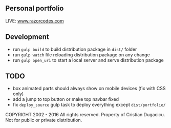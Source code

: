 ## Personal portfolio

LIVE: www.razorcodes.com

## Development

* run `gulp build` to build distribution package in `dist/` folder
* run `gulp watch` file reloading distribution package on any change
* run `gulp open_uri` to start a local server and serve distribution package


## TODO 

* box animated parts should always show on mobile devices (fix with CSS only)
* add a jump to top button or make top navbar fixed
* fix `deploy_source` gulp task to deploy everything except `dist/portfolio/`


COPYRIGHT 2002 - 2016 All rights reserved. Property of Cristian Dugacicu. Not for public or private distribution.
